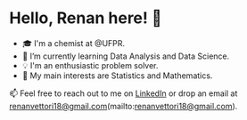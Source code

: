 # Hello, Renan here! 👋

- 🎓 I'm a chemist at @UFPR.
- 🌱 I’m currently learning Data Analysis and Data Science.
- 💡 I'm an enthusiastic problem solver.
- 🧠 My main interests are Statistics and Mathematics.

📫 Feel free to reach out to me on [LinkedIn](https://www.linkedin.com/in/renanvettori/) or drop an email at renanvettori18@gmail.com(mailto:renanvettori18@gmail.com).

<!--
**renanvettori/renanvettori** is a ✨ _special_ ✨ repository because its `README.md` (this file) appears on your GitHub profile.

Here are some ideas to get you started:

- 🔭 I’m currently working on ...
- 🌱 I’m currently learning ...
- 👯 I’m looking to collaborate on ...
- 🤔 I’m looking for help with ...
- 💬 Ask me about ...
- 📫 How to reach me: ...
- 😄 Pronouns: ...
- ⚡ Fun fact: ...
-->
